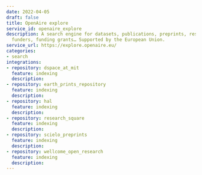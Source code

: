 ```yaml
---
date: 2022-04-05
draft: false
title: OpenAire explore
service_id: openaire_explore
description: A search engine for datasets, publications, preprints, research softwares,
  funders, funding grants… Supported by the European Union.
service_url: https://explore.openaire.eu/
categories:
- search
integrations:
- repository: dspace_at_mit
  feature: indexing
  description:
- repository: earth_prints_repository
  feature: indexing
  description:
- repository: hal
  feature: indexing
  description:
- repository: research_square
  feature: indexing
  description:
- repository: scielo_preprints
  feature: indexing
  description:
- repository: wellcome_open_research
  feature: indexing
  description:
---
```



